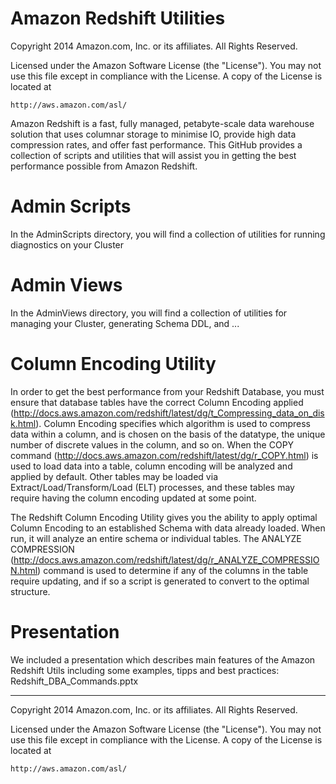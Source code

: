 # Amazon Redshift Utilities

Copyright 2014 Amazon.com, Inc. or its affiliates. All Rights Reserved.

Licensed under the Amazon Software License (the "License"). You may not use this file except in compliance with the License. A copy of the License is located at

    http://aws.amazon.com/asl/

Amazon Redshift is a fast, fully managed, petabyte-scale data warehouse solution 
that uses columnar storage to minimise IO, provide high data compression rates, 
and offer fast performance. This GitHub provides a collection of scripts and utilities
that will assist you in getting the best performance possible from Amazon Redshift.

# Admin Scripts

In the AdminScripts directory, you will find a collection of utilities for running
diagnostics on your Cluster

# Admin Views

In the AdminViews directory, you will find a collection of utilities for managing
your Cluster, generating Schema DDL, and ...

# Column Encoding Utility

In order to get the best performance from your Redshift Database, you must ensure 
that database tables have the correct Column Encoding applied (http://docs.aws.amazon.com/redshift/latest/dg/t_Compressing_data_on_disk.html). 
Column Encoding specifies which algorithm is used to compress data within a column, 
and is chosen on the basis of the datatype, the unique number of discrete values 
in the column, and so on. When the COPY command (http://docs.aws.amazon.com/redshift/latest/dg/r_COPY.html) 
is used to load data into a table, column encoding will be analyzed and applied by default. 
Other tables may be loaded via Extract/Load/Transform/Load (ELT) processes, and 
these tables may require having the column encoding updated at some point.

The Redshift Column Encoding Utility gives you the ability to apply optimal Column 
Encoding to an established Schema with data already loaded. When run, it will analyze 
an entire schema or individual tables. The ANALYZE COMPRESSION (http://docs.aws.amazon.com/redshift/latest/dg/r_ANALYZE_COMPRESSION.html) 
command is used to determine if any of the columns in the table require updating, 
and if so a script is generated to convert to the optimal structure.

# Presentation
We included a presentation which describes main features of the Amazon Redshift Utils including some examples, tipps and best practices: Redshift_DBA_Commands.pptx

----
Copyright 2014 Amazon.com, Inc. or its affiliates. All Rights Reserved.

Licensed under the Amazon Software License (the "License"). You may not use this file except in compliance with the License. A copy of the License is located at

    http://aws.amazon.com/asl/
